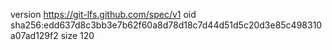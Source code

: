 version https://git-lfs.github.com/spec/v1
oid sha256:edd637d8c3bb3e7b62f60a8d78d18c7d44d51d5c20d3e85c498310a07ad129f2
size 120
